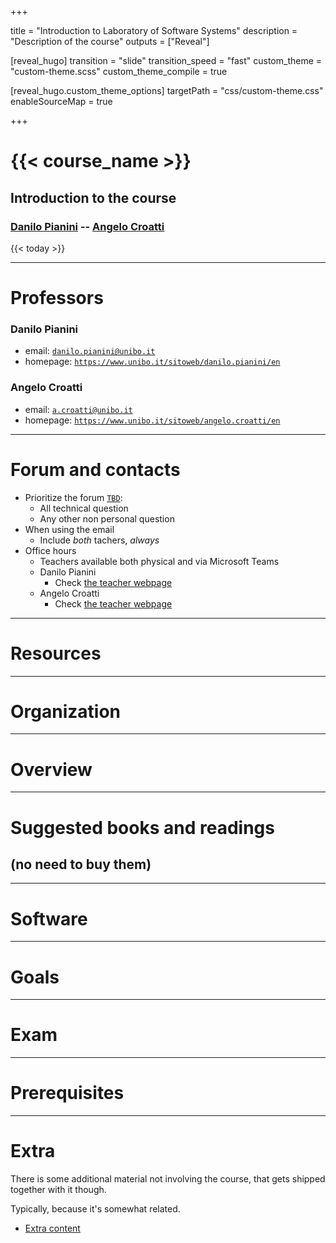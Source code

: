  
+++

title = "Introduction to Laboratory of Software Systems"
description = "Description of the course"
outputs = ["Reveal"]

[reveal_hugo]
transition = "slide"
transition_speed = "fast"
custom_theme = "custom-theme.scss"
custom_theme_compile = true

[reveal_hugo.custom_theme_options]
targetPath = "css/custom-theme.css"
enableSourceMap = true

+++

# {{< course_name >}}

## Introduction to the course

### [Danilo Pianini](mailto:danilo.pianini@unibo.it) -- [Angelo Croatti](a.croatti@unibo.it)

{{< today >}}

---

# Professors

### Danilo Pianini
  * email: [`danilo.pianini@unibo.it`](mailto:danilo.pianini@unibo.it)
  * homepage: [`https://www.unibo.it/sitoweb/danilo.pianini/en`](https://www.unibo.it/sitoweb/danilo.pianini/en)

### Angelo Croatti
  * email: [`a.croatti@unibo.it`](mailto:a.croatti@unibo.it)
  * homepage: [`https://www.unibo.it/sitoweb/angelo.croatti/en`](https://www.unibo.it/sitoweb/angelo.croatti/en)


---

# Forum and contacts

* Prioritize the forum [`TBD`](TBD):
  * All technical question
  * Any other non personal question
* When using the email
  * Include *both* tachers, *always*
* Office hours
  * Teachers available both physical and via Microsoft Teams
  * Danilo Pianini
    * Check [the teacher webpage](https://www.unibo.it/sitoweb/danilo.pianini/en)
  * Angelo Croatti
    * Check [the teacher webpage](https://www.unibo.it/sitoweb/a.croatti)


---

# Resources

---

# Organization

---

# Overview

---

# Suggested books and readings
## (no need to buy them)

---

# Software

---

# Goals

---

# Exam

---

# Prerequisites

---

# Extra

There is some additional material not involving the course, that gets shipped together with it though.

Typically, because it's somewhat related.

* [Extra content](extra)

